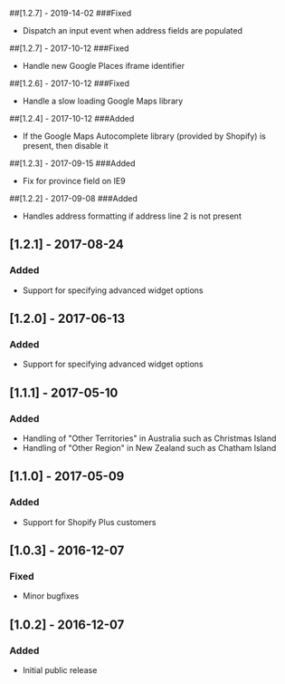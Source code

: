 ##[1.2.7] - 2019-14-02
###Fixed
- Dispatch an input event when address fields are populated

##[1.2.7] - 2017-10-12
###Fixed
- Handle new Google Places iframe identifier

##[1.2.6] - 2017-10-12
###Fixed
- Handle a slow loading Google Maps library

##[1.2.4] - 2017-10-12
###Added
- If the Google Maps Autocomplete library (provided by Shopify) is present, then disable it

##[1.2.3] - 2017-09-15
###Added
- Fix for province field on IE9

##[1.2.2] - 2017-09-08
###Added
- Handles address formatting if address line 2 is not present

## [1.2.1] - 2017-08-24
### Added
- Support for specifying advanced widget options

## [1.2.0] - 2017-06-13
### Added
- Support for specifying advanced widget options

## [1.1.1] - 2017-05-10
### Added
- Handling of "Other Territories" in Australia such as Christmas Island
- Handling of "Other Region" in New Zealand such as Chatham Island

## [1.1.0] - 2017-05-09
### Added
- Support for Shopify Plus customers

## [1.0.3] - 2016-12-07
### Fixed
- Minor bugfixes

## [1.0.2] - 2016-12-07
### Added
- Initial public release
